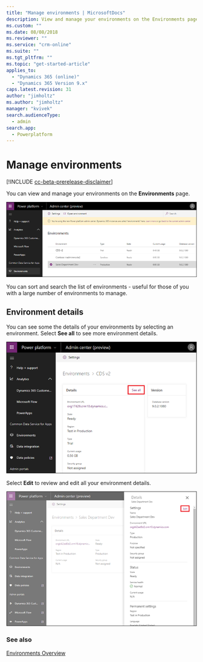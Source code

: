 ```yaml
---
title: "Manage environments | MicrosoftDocs"
description: View and manage your environments on the Environments page. 
ms.custom: ""
ms.date: 08/08/2018
ms.reviewer: ""
ms.service: "crm-online"
ms.suite: ""
ms.tgt_pltfrm: ""
ms.topic: "get-started-article"
applies_to: 
  - "Dynamics 365 (online)"
  - "Dynamics 365 Version 9.x"
caps.latest.revision: 31
author: "jimholtz"
ms.author: "jimholtz"
manager: "kvivek"
search.audienceType: 
  - admin
search.app: 
  - Powerplatform
---
```

# Manage environments

[!INCLUDE [cc-beta-prerelease-disclaimer](../includes/cc-beta-prerelease-disclaimer.md)]

You can view and manage your environments on the **Environments** page. 

![Environment list](media/environment-list.png "Environment list")

You can sort and search the list of environments - useful for those of you with a large number of environments to manage.

## Environment details

You can see some the details of your environments by selecting an environment. Select **See all** to see more environment details.

![Environment details](media/environment-details-see-all.png "Environment details")

Select **Edit** to review and edit all your environment details.

![More environment details](media/environment-details-more.png "More environment details")

### See also
[Environments Overview](environments-overview)